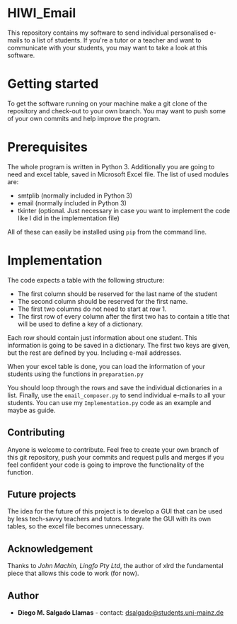# HIWI_Email

This repository contains my software to send individual personalised e-mails to a list of students. If you're a tutor or a teacher and want to communicate with your students, you may want to take a look at this software.

# Getting started

To get the software running on your machine make a git clone of the repository and check-out to your own branch. You may want to push some of your own commits and help improve the program.

# Prerequisites 

The whole program is written in Python 3. Additionally you are going to need and excel table, saved in Microsoft Excel file. The list of used modules are:

- smtplib (normally included in Python 3)
- email (normally included in Python 3)
- tkinter (optional. Just necessary in case you want to implement the code like I did in the implementation file)

All of these can easily be installed using ```pip``` from the command line.

# Implementation

The code expects a table with the following structure:

- The first column should be reserved for the last name of the student
- The second column should be reserved for the first name.
- The first two columns do not need to start at row 1.
- The first row of every column after the first two has to contain a title that will be used to define a key of a dictionary.

Each row should contain just information about one student. This information is going to be saved in a dictionary. The first two keys are given, but the rest are defined by you. Including e-mail addresses.

When your excel table is done, you can load the information of your students using the functions in ```preparation.py```

You should loop through the rows and save the individual dictionaries in a list. Finally, use the ```email_composer.py``` to send individual e-mails to all your students. You can use my ```Implementation.py``` code as an example and maybe as guide.

## Contributing

Anyone is welcome to contribute. Feel free to create your own branch of this git repository, push your commits and request pulls and merges if you feel confident your code is going to improve the functionality of the function.

## Future projects

The idea for the future of this project is to develop a GUI that can be used by less tech-savvy teachers and tutors. Integrate the GUI with its own tables, so the excel file becomes unnecessary.

## Acknowledgement

Thanks to *John Machin, Lingfo Pty Ltd*, the author of xlrd the fundamental piece that allows this code to work (for now).

## Author

- **Diego M. Salgado Llamas** - contact: dsalgado@students.uni-mainz.de

